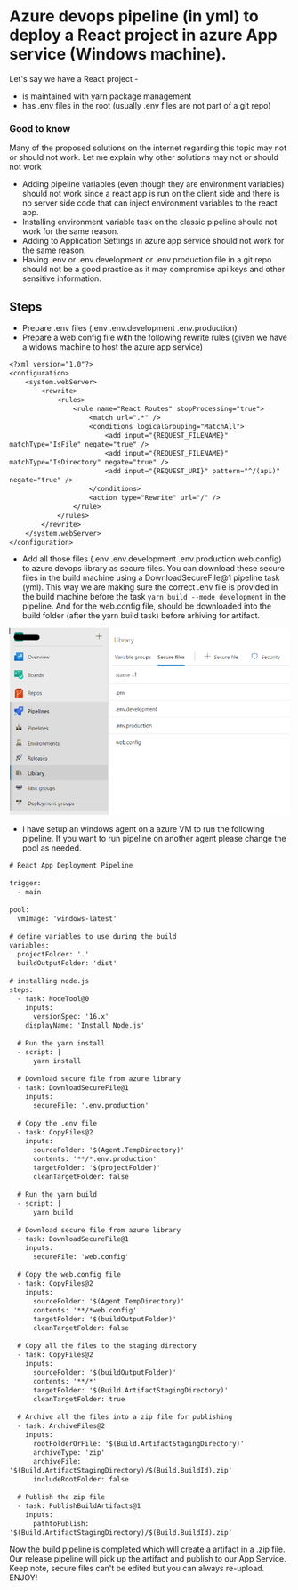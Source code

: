 # Azure devops pipeline (in yml) to deploy a React project in azure App service (Windows machine).

Let's say we have a React project -

- is maintained with yarn package management
- has .env files in the root (usually .env files are not part of a git repo)

### Good to know 
Many of the proposed solutions on the internet regarding this topic may not or should not work. Let me explain why other solutions may not or should not work 

- Adding pipeline variables (even though they are environment variables) should not work since a react app is run on the client side and there is no server side code that can inject environment variables to the react app.
- Installing environment variable task on the classic pipeline should not work for the same reason.
- Adding to Application Settings in azure app service should not work for the same reason.
- Having .env or .env.development or .env.production file in a git repo should not be a good practice as it may compromise api keys and other sensitive information.


## Steps

- Prepare .env files (.env .env.development .env.production)
- Prepare a web.config file with the following rewrite rules (given we have a widows machine to host the azure app service)

```
<?xml version="1.0"?>
<configuration>
	<system.webServer>
		<rewrite>
			<rules>
				<rule name="React Routes" stopProcessing="true">
					<match url=".*" />
					<conditions logicalGrouping="MatchAll">
						<add input="{REQUEST_FILENAME}" matchType="IsFile" negate="true" />
						<add input="{REQUEST_FILENAME}" matchType="IsDirectory" negate="true" />
						<add input="{REQUEST_URI}" pattern="^/(api)" negate="true" />
					</conditions>
					<action type="Rewrite" url="/" />
				</rule>
			</rules>
		</rewrite>
	</system.webServer>
</configuration>
```

- Add all those files (.env .env.development .env.production web.config) to azure devops library as secure files. You can download these secure files in the build machine using a DownloadSecureFile@1 pipeline task (yml). This way we are making sure the correct .env file is provided in the build machine before the task ```yarn build --mode development``` in the pipeline. And for the web.config file, should be downloaded into the build folder (after the yarn build task) before arhiving for artifact.

<img src="/azure-library.png" />

- I have setup an windows agent on a azure VM to run the following pipeline. If you want to run pipeline on another agent please change the pool as needed.

```
# React App Deployment Pipeline

trigger:
  - main

pool:
  vmImage: 'windows-latest'

# define variables to use during the build
variables:
  projectFolder: '.'
  buildOutputFolder: 'dist'

# installing node.js
steps:
  - task: NodeTool@0
    inputs:
      versionSpec: '16.x'
    displayName: 'Install Node.js'

  # Run the yarn install
  - script: |
      yarn install

  # Download secure file from azure library
  - task: DownloadSecureFile@1
    inputs:
      secureFile: '.env.production'

  # Copy the .env file
  - task: CopyFiles@2
    inputs:
      sourceFolder: '$(Agent.TempDirectory)'
      contents: '**/*.env.production'
      targetFolder: '$(projectFolder)'
      cleanTargetFolder: false

  # Run the yarn build
  - script: |
      yarn build

  # Download secure file from azure library
  - task: DownloadSecureFile@1
    inputs:
      secureFile: 'web.config'

  # Copy the web.config file
  - task: CopyFiles@2
    inputs:
      sourceFolder: '$(Agent.TempDirectory)'
      contents: '**/*web.config'
      targetFolder: '$(buildOutputFolder)'
      cleanTargetFolder: false

  # Copy all the files to the staging directory
  - task: CopyFiles@2
    inputs:
      sourceFolder: '$(buildOutputFolder)'
      contents: '**/*'
      targetFolder: '$(Build.ArtifactStagingDirectory)'
      cleanTargetFolder: true

  # Archive all the files into a zip file for publishing
  - task: ArchiveFiles@2
    inputs:
      rootFolderOrFile: '$(Build.ArtifactStagingDirectory)'
      archiveType: 'zip'
      archiveFile: '$(Build.ArtifactStagingDirectory)/$(Build.BuildId).zip'
      includeRootFolder: false

  # Publish the zip file
  - task: PublishBuildArtifacts@1
    inputs:
      pathtoPublish: '$(Build.ArtifactStagingDirectory)/$(Build.BuildId).zip'
```      

Now the build pipeline is completed which will create a artifact in a .zip file. Our release pipeline will pick up the artifact and publish to our App Service. Keep note, secure files can't be edited but you can always re-upload. ENJOY!
